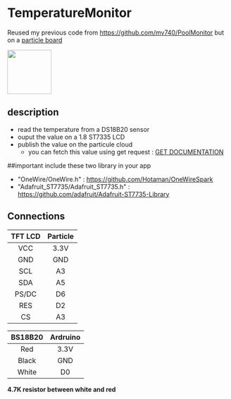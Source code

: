 # TemperatureMonitor

Reused my previous code from https://github.com/mv740/PoolMonitor but on a [particle board](https://store.particle.io/?product=particle-photon)

<img src="https://cdn.particle.io/images/photon-new-3e010e9f.jpg" width="100">

## description
- read the temperature from a DS18B20 sensor
- ouput the value on a 1.8 ST7335 LCD
- publish the value on the particule cloud
  - you can fetch this value using get request :   [GET DOCUMENTATION ](https://docs.particle.io/reference/firmware/photon/#spark-variable-)


##important
include these two library in your app 
- "OneWire/OneWire.h" : https://github.com/Hotaman/OneWireSpark
- "Adafruit_ST7735/Adafruit_ST7735.h" : https://github.com/adafruit/Adafruit-ST7735-Library


## Connections  
| TFT LCD      | Particle  |
|:------------:|:---------:|
| VCC          |   3.3V    |
| GND          |   GND     |
| SCL          |   A3      |
| SDA          |   A5      |
| PS/DC        |   D6       |
| RES          |   D2       |
| CS           |   A3      |

| BS18B20     | Ardruino  |
|:----------:|:---------:|
| Red        | 3.3V      |
| Black      | GND       |
| White      | D0         |

**4.7K resistor between white and red**
